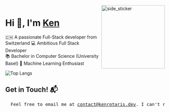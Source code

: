 <img align="right" width=200px height=200px alt="side_sticker" src="https://media.giphy.com/media/TEnXkcsHrP4YedChhA/giphy.gif" />

# Hi 👋, I'm <a href="https://kenrotaris.dev" target="blank">Ken</a>

🇨🇭 A passionate Full-Stack developer from Switzerland 
💻 Ambitious Full Stack Developer 
<br>
📚 Bachelor in Computer Science (University Basel) 
🌱 Machine Learning Enthusiast

![Top Langs](https://github-readme-stats.vercel.app/api/top-langs/?username=kenrotaris&layout=compact)

## Get in Touch! 📬
<pre>
  Feel free to email me at <a href="mailto:contact@kenrotaris.dev">contact@kenrotaris.dev</a>. I can't reply to every message, but I do read them all.
</pre>
